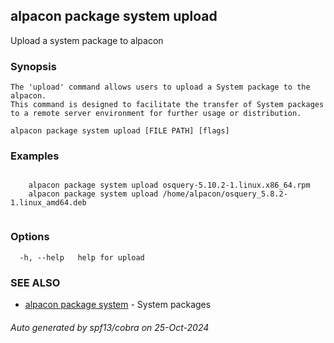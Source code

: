 ## alpacon package system upload

Upload a system package to alpacon

### Synopsis


	The 'upload' command allows users to upload a System package to the alpacon. 
	This command is designed to facilitate the transfer of System packages to a remote server environment for further usage or distribution.
	

```
alpacon package system upload [FILE PATH] [flags]
```

### Examples

```

	alpacon package system upload osquery-5.10.2-1.linux.x86_64.rpm
	alpacon package system upload /home/alpacon/osquery_5.8.2-1.linux_amd64.deb
	
```

### Options

```
  -h, --help   help for upload
```

### SEE ALSO

* [alpacon package system](alpacon_package_system.md)	 - System packages

###### Auto generated by spf13/cobra on 25-Oct-2024
